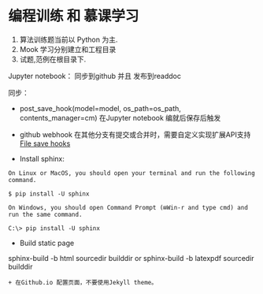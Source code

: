 编程训练 和 慕课学习
===================================

1. 算法训练题当前以 Python 为主.
2. Mook 学习分别建立和工程目录
3. 试题,范例在根目录下.


Jupyter notebook： 同步到github 并且 发布到readdoc

同步：
* post_save_hook(model=model, os_path=os_path, contents_manager=cm)
  在Jupyter notebook 编就后保存后触发

* github webhook 在其他分支有提交或合并时，需要自定义实现扩展API支持 
[File save hooks](https://jupyter-notebook.readthedocs.io/en/stable/extending/savehooks.html?highlight=hook)


* Install sphinx:

```
On Linux or MacOS, you should open your terminal and run the following command.

$ pip install -U sphinx

On Windows, you should open Command Prompt (⊞Win-r and type cmd) and run the same command.

C:\> pip install -U sphinx

```
* Build static page

 sphinx-build -b html sourcedir builddir
 or sphinx-build -b latexpdf sourcedir builddir

    + 在Github.io 配置页面，不要使用Jekyll theme。